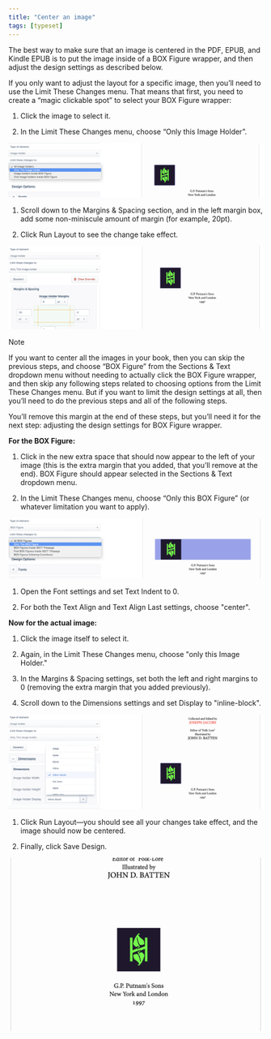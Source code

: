```yaml
---
title: "Center an image"
tags: [typeset]
---
```

 
<html><body><section data-type="chapter" class="hsecchapter" data-hederis-type="hsecchapter" id="center-an-image" data-pi-attrs="id: center-an-image; data-tags: typeset;" role="doc-chapter" data-tags="typeset" data-author-name=" " data-book-title=" " title="Center an image"><p class="hblkp" data-hederis-type="hblkp" id="pBnHoHY0a">The best way to make sure that an image is centered in the PDF, EPUB, and Kindle EPUB is to put the image inside of a BOX Figure wrapper, and then adjust the design settings as described below.</p><p class="hblkp" data-hederis-type="hblkp" id="pcUM0VOdn">If you only want to adjust the layout for a specific image, then you&#8217;ll need to use the Limit These Changes menu. That means that first, you need to create a &#8220;magic clickable spot&#8221; to select your BOX Figure wrapper:</p><ol class="hwprnumlist" data-hederis-type="hwprnumlist" id="pXhO06Es9"><li class="hblkoli" data-hederis-type="hblkoli" id="litxGH7yRi"><p class="hblkoli" data-hederis-type="hblklip" id="piYwqKtF7">Click the image to select it.</p></li><li class="hblkoli" data-hederis-type="hblkoli" id="limjiFsyTe"><p class="hblkoli" data-hederis-type="hblklip" id="pA3yKlQh5">In the Limit These Changes menu, choose &#8220;Only this Image Holder&#8221;.</p></li></ol><img data-hederis-type="hblkimg" class="hblkimg" id="p4Oh4DLEw" src="/images/centerimg1.png" data-img-src="/images/centerimg1.png"/><ol class="hwprnumlist" data-hederis-type="hwprnumlist" id="p47gwocch"><li class="hblkoli" data-hederis-type="hblkoli" id="liXG2CjP4P"><p class="hblkoli" data-hederis-type="hblklip" id="pLLYpBSJE">Scroll down to the Margins &amp; Spacing section, and in the left margin box, add some non-miniscule amount of margin (for example, 20pt).</p></li><li class="hblkoli" data-hederis-type="hblkoli" id="lipmwSVKaK"><p class="hblkoli" data-hederis-type="hblklip" id="pzeMIn8n9">Click Run Layout to see the change take effect.</p></li></ol><img data-hederis-type="hblkimg" class="hblkimg" id="pBdjqtDjr" src="/images/centerimg2.png" data-img-src="/images/centerimg2.png"/><aside class="hwprbox box" data-hederis-type="hwprbox" id="pIjstOdXb" data-type="sidebar"><p class="hblktype" data-hederis-type="hblktype" id="p1mkaoN97">Note</p><p class="hblkp" data-hederis-type="hblkp" id="pUPkSPhm7">If you want to center all the images in your book, then you can skip the previous steps, and choose &#8220;BOX Figure&#8221; from the Sections &amp; Text dropdown menu without needing to actually click the BOX Figure wrapper, and then skip any following steps related to choosing options from the Limit These Changes menu. But if you want to limit the design settings at all, then you&#8217;ll need to do the previous steps and all of the following steps.</p></aside><p class="hblkp" data-hederis-type="hblkp" id="pnk402ykP">You&#8217;ll remove this margin at the end of these steps, but you&#8217;ll need it for the next step: adjusting the design settings for BOX Figure wrapper.</p><p class="hblkp" data-hederis-type="hblkp" id="pO9wmTXkJ"><strong data-hederis-type="hspanstrong" id="pcphgqJGF">For the BOX Figure:</strong></p><ol class="hwprnumlist" data-hederis-type="hwprnumlist" id="paoicbqzY"><li class="hblkoli" data-hederis-type="hblkoli" id="li5i2iCGSO"><p class="hblkoli" data-hederis-type="hblklip" id="pHuOiG1iy">Click in the new extra space that should now appear to the left of your image (this is the extra margin that you added, that you&#8217;ll remove at the end). BOX Figure should appear selected in the Sections &amp; Text dropdown menu.</p></li><li class="hblkoli" data-hederis-type="hblkoli" id="li95DkpINN"><p class="hblkoli" data-hederis-type="hblklip" id="p6zDFTqQx">In the Limit These Changes menu, choose &#8220;Only this BOX Figure&#8221; (or whatever limitation you want to apply).</p></li></ol><img data-hederis-type="hblkimg" class="hblkimg" id="pY2RPdPLi" src="/images/centerimg3.png" data-img-src="/images/centerimg3.png"/><ol class="hwprnumlist" data-hederis-type="hwprnumlist" id="p8DJ7rc7F"><li class="hblkoli" data-hederis-type="hblkoli" id="liiufAQMbW"><p class="hblkoli" data-hederis-type="hblklip" id="pUt8bftSv">Open the Font settings and set Text Indent to 0.</p></li><li class="hblkoli" data-hederis-type="hblkoli" id="liIJBO40tQ"><p class="hblkoli" data-hederis-type="hblklip" id="p7h5cGtSF">For both the Text Align and Text Align Last settings, choose "center".</p></li></ol><p class="hblkp" data-hederis-type="hblkp" id="p6d1ZfRwI"><strong class="hspanstrong" data-hederis-type="hspanstrong" id="pPBW7QbdW">Now for the actual image:</strong></p><ol class="hwprnumlist" data-hederis-type="hwprnumlist" id="pim9WiNTA"><li class="hblkoli" data-hederis-type="hblkoli" id="liIaciq5zP"><p class="hblkoli" data-hederis-type="hblklip" id="pKvNk9cSS">Click the image itself to select it.</p></li><li class="hblkoli" data-hederis-type="hblkoli" id="li7uHik7Nr"><p class="hblkoli" data-hederis-type="hblklip" id="pIy7BLfHG">Again, in the Limit These Changes menu, choose "only this Image Holder."</p></li><li class="hblkoli" data-hederis-type="hblkoli" id="li13l7KY6D"><p class="hblkoli" data-hederis-type="hblklip" id="pgpG84whA">In the Margins &amp; Spacing settings, set both the left and right margins to 0 (removing the extra margin that you added previously).</p></li><li class="hblkoli" data-hederis-type="hblkoli" id="liWI84tt5v"><p class="hblkoli" data-hederis-type="hblklip" id="pCcsNdRxp">Scroll down to the Dimensions settings and set Display to "inline-block".</p></li></ol><img data-hederis-type="hblkimg" class="hblkimg" id="pyjMwPQfc" src="/images/centerimg4.png" data-img-src="/images/centerimg4.png"/><ol class="hwprnumlist" data-hederis-type="hwprnumlist" id="pB1uc52Zf"><li class="hblkoli" data-hederis-type="hblkoli" id="liemtAh9W8"><p class="hblkoli" data-hederis-type="hblklip" id="pAa7j7tTr">Click Run Layout&#8212;you should see all your changes take effect, and the image should now be centered.</p></li><li class="hblkoli" data-hederis-type="hblkoli" id="li20T1Ch5m"><p class="hblkoli" data-hederis-type="hblklip" id="pZQxvKz30">Finally, click Save Design.</p></li></ol><img data-hederis-type="hblkimg" class="hblkimg" id="p22uWGQF9" src="/images/centerimg5.png" data-img-src="/images/centerimg5.png"/></section></body></html>
